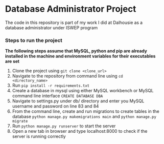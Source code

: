 # Database Administrator Project

The code in this repository is part of my work I did at Dalhousie as a database administrator under ISWEP program

### Steps to run the project

**The following steps assume that MySQL, python and pip are already installed in the machine and environment variables for their executables are set**

1. Clone the project using ```git clone <clone_url>```
2. Navigate to the repository from command line using ```cd <directory_name>```
3. Run ```pip install -r requirements.txt```
4. Create a database in mysql using either MySQL workbench or MySQL command line interface ```CREATE DATABASE DBA```
5. Navigate to settings.py under db/ directory and enter you MySQL username and password on line 83 and 84
6. From the command line, create and run migrations to create tables in the database ```python manage.py makemigrations main``` and ```python manage.py migrate```
7. Run ```python manage.py runserver``` to start the server
8. Open a new tab in browser and type localhost:8000 to check if the server is running correctly


